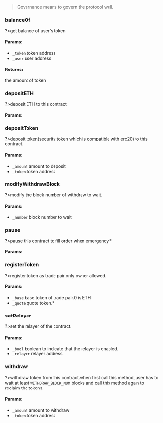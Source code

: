 >Governance means to govern the protocol well.  
### balanceOf  
?>get balance of user's token  
#### Params:  

- `_token` token address  
- `_user` user address  

#### Returns:  
the amount of token  

### depositETH  
?>deposit ETH to this contract  
#### Params:  


### depositToken  
?>deposit token(security token which is compatible with erc20) to this contract.  
#### Params:  

- `_amount` amount to deposit  
- `_token` token address  

### modifyWithdrawBlock  
?>modify the block number of withdraw to wait.  
#### Params:  

- `_number` block number to wait  

### pause  
?>pause this contract to fill order when emergency.*  
#### Params:  


### registerToken  
?>register token as trade pair.only owner allowed.  
#### Params:  

- `_base` base token of trade pair.0 is ETH  
- `_quote` quote token.*  

### setRelayer  
?>set the relayer of the contract.  
#### Params:  

- `_bool` boolean to indicate that the relayer is enabled.  
- `_relayer` relayer address  

### withdraw  
?>withdraw token from this contract.when first call this method, user has to wait at least `WITHDRAW_BLOCK_NUM` blocks and call this method again to reclaim the tokens.  
#### Params:  

- `_amount` amount to withdraw  
- `_token` token address  

